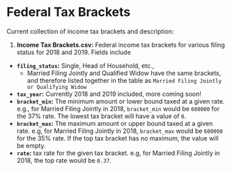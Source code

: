 # Federal Tax Brackets

Current collection of income tax brackets and description:

1. **Income Tax Brackets.csv:** Federal income tax brackets for various filing status for 2018 and 2019. Fields include
  * **`filing_status`:** Single, Head of Household, etc.,
    * Married Filing Jointly and Qualified Widow have the same brackets, and therefore listed together in the table as `Married Filing Jointly or Qualifying Widow`
  * **`tax_year`:** Currently 2018 and 2019 included, more coming soon!
  * **`bracket_min`:** The minimum amount or lower bound taxed at a given rate. e.g., for Married Filing Jointly in 2018, `bracket_min` would be `600000` for the 37% rate. The lowest tax bracket will have a value of `0`.
  * **`bracket_max`:** The maximum amount or upper bound taxed at a given rate. e.g, for Married Filing Jointly in 2018, `bracket_max` would be `600000` for the 35% rate. If the top tax bracket has no maximum, the value will be empty.
  * **`rate`:** tax rate for the given tax bracket. e.g, for Married Filing Jointly in 2018, the top rate would be `0.37`.

